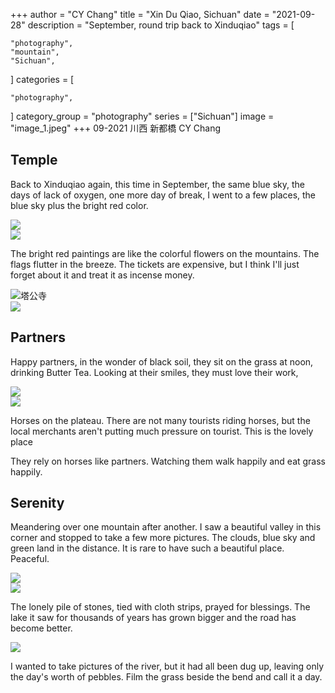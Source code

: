 +++
author = "CY Chang"
title = "Xin Du Qiao, Sichuan"
date = "2021-09-28"
description = "September, round trip back to Xinduqiao"
tags = [

    "photography",
    "mountain",
    "Sichuan",

]
categories = [

    "photography",

]
category_group = "photography"
series = ["Sichuan"]
image = "image_1.jpeg"
+++
09-2021 川西 新都橋 CY Chang

## Temple

Back to Xinduqiao again, this time in September, the same blue sky, the days of lack of oxygen, one more day of break, I went to a few places, the blue sky plus the bright red color.
 

![](image_1.jpeg)  
![](image_3.jpeg)

The bright red paintings are like the colorful flowers on the mountains. The flags flutter in the breeze. The tickets are expensive, but I think I'll just forget about it and treat it as incense money.

![塔公寺](image_3.jpeg)  
![](image_4.jpeg)

## Partners

Happy partners, in the wonder of black soil, they sit on the grass at noon, drinking Butter Tea. Looking at their smiles, they must love their work,

![](image_7.jpeg)  
![](image_13.jpeg)

Horses on the plateau. There are not many tourists riding horses, but the local merchants aren't putting much pressure on tourist. This is the lovely place

They rely on horses like partners. Watching them walk happily and eat grass happily.
 
## Serenity

Meandering over one mountain after another. I saw a beautiful valley in this corner and stopped to take a few more pictures. The clouds, blue sky and green land in the distance. It is rare to have such a beautiful place. Peaceful.

![](image_18.jpeg)  
![](image_19.jpeg) 

The lonely pile of stones, tied with cloth strips, prayed for blessings. The lake it saw for thousands of years has grown bigger and the road has become better.
 
![](image_21.jpeg) 

I wanted to take pictures of the river, but it had all been dug up, leaving only the day's worth of pebbles. Film the grass beside the bend and call it a day.
